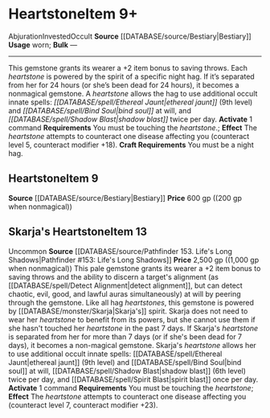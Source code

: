 ﻿---
id: '487'
item_category: Worn Items
item_subcategory: Other Worn Items
level: '13'
name: Heartstone
price: 2,500 gp ((1,000 gp when nonmagical))
rarity: Uncommon
source: '[[DATABASE/source/Bestiary|Bestiary]]'
subcategory: wornitem
trait:
- '[[DATABASE/trait/Uncommon|Uncommon]]'
type: Item
usage: worn

---
# Heartstone<span class="item-type">Item 9+</span>

<span class="item-trait">Abjuration</span><span class="item-trait">Invested</span><span class="item-trait">Occult</span>
**Source** [[DATABASE/source/Bestiary|Bestiary]]
**Usage** worn; **Bulk** —

---
This gemstone grants its wearer a +2 item bonus to saving throws.
Each _heartstone_ is powered by the spirit of a specific night hag. If it’s separated from her for 24 hours (or she’s been dead for 24 hours), it becomes a nonmagical gemstone. A _heartstone_ allows the hag to use additional occult innate spells: _[[DATABASE/spell/Ethereal Jaunt|ethereal jaunt]]_ (9th level) and _[[DATABASE/spell/Bind Soul|bind soul]]_ at will, and _[[DATABASE/spell/Shadow Blast|shadow blast]]_ twice per day.
**Activate** <span class="action-icon">1</span> command **Requirements** You must be touching the _heartstone_.; **Effect** The _heartstone_ attempts to counteract one disease affecting you (counteract level 5, counteract modifier +18).
**Craft Requirements** You must be a night hag.

## Heartstone<span class="item-type">Item 9</span>

**Source** [[DATABASE/source/Bestiary|Bestiary]]
**Price** 600 gp ((200 gp when nonmagical))

## Skarja's Heartstone<span class="item-type">Item 13</span>

<span class="trait-uncommon item-trait">Uncommon</span>
**Source** [[DATABASE/source/Pathfinder 153. Life's Long Shadows|Pathfinder #153: Life's Long Shadows]]
**Price** 2,500 gp ((1,000 gp when nonmagical))
This pale gemstone grants its wearer a +2 item bonus to saving throws and the ability to discern a target's alignment (as [[DATABASE/spell/Detect Alignment|detect alignment]], but can detect chaotic, evil, good, and lawful auras simultaneously) at will by peering through the gemstone.
 Like all hag _heartstones_, this gemstone is powered by [[DATABASE/monster/Skarja|Skarja's]] spirit. Skarja does not need to wear her _heartstone_ to benefit from its powers, but she cannot use them if she hasn't touched her _heartstone_ in the past 7 days. If Skarja's _heartstone_ is separated from her for more than 7 days (or if she's been dead for 7 days), it becomes a non-magical gemstone. Skarja's _heartstone_ allows her to use additional occult innate spells: [[DATABASE/spell/Ethereal Jaunt|ethereal jaunt]] (9th level) and [[DATABASE/spell/Bind Soul|bind soul]] at will, [[DATABASE/spell/Shadow Blast|shadow blast]] (6th level) twice per day, and [[DATABASE/spell/Spirit Blast|spirit blast]] once per day.
**Activate** <span class="action-icon">1</span> command **Requirements** You must be touching the _heartstone_; **Effect** The _heartstone_ attempts to counteract one disease affecting you (counteract level 7, counteract modifier +23).